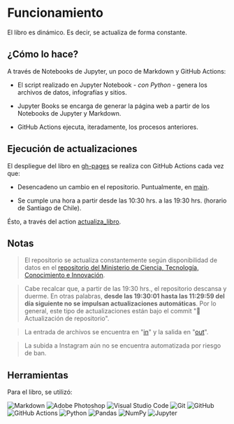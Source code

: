# Funcionamiento

El libro es dinámico. Es decir, se actualiza de forma constante.

## ¿Cómo lo hace?

A través de Notebooks de Jupyter, un poco de Markdown y GitHub Actions:

- El script realizado en Jupyter Notebook - *con Python* - genera los archivos de datos, infografías y sitios.

- Jupyter Books se encarga de generar la página web a partir de los Notebooks de Jupyter y Markdown.

- GitHub Actions ejecuta, iteradamente, los procesos anteriores.

## Ejecución de actualizaciones

El despliegue del libro en [gh-pages](https://github.com/pandemiaventana/pandemiaventana/tree/gh-pages) se realiza con GitHub Actions cada vez que:

- Desencadeno un cambio en el repositorio. Puntualmente, en [main](https://github.com/pandemiaventana/pandemiaventana).

- Se cumple una hora a partir desde las 10:30 hrs. a las 19:30 hrs. (horario de Santiago de Chile).

Ésto, a través del action [actualiza_libro](https://github.com/pandemiaventana/pandemiaventana/actions/workflows/book.yml).

## Notas

> El repositorio se actualiza constantemente según disponibilidad de datos en el [repositorio del Ministerio de Ciencia, Tecnología, Conocimiento e Innovación](https://github.com/MinCiencia/Datos-COVID19). 

> Cabe recalcar que, a partir de las 19:30 hrs., el repositorio descansa y duerme. En otras palabras, **desde las 19:30:01 hasta las 11:29:59 del día siguiente no se impulsan actualizaciones automáticas**. Por lo general, este tipo de actualizaciones están bajo el commit "🤖 Actualización de repositorio".

> La entrada de archivos se encuentra en "[in](https://github.com/pandemiaventana/pandemiaventana/tree/main/in)" y la salida en "[out](https://github.com/pandemiaventana/pandemiaventana/tree/main/out)".

> La subida a Instagram aún no se encuentra automatizada por riesgo de ban.

## Herramientas

Para el libro, se utilizó:

<img alt="Markdown" src="https://img.shields.io/badge/markdown-%23000000.svg?style=for-the-badge&logo=markdown&logoColor=white"/>

<img alt="Adobe Photoshop" src="https://img.shields.io/badge/adobephotoshop-%2331A8FF.svg?style=for-the-badge&logo=adobephotoshop&logoColor=white"/>

<img alt="Visual Studio Code" src="https://img.shields.io/badge/VisualStudioCode-0078d7.svg?style=for-the-badge&logo=visual-studio-code&logoColor=white"/>

<img alt="Git" src="https://img.shields.io/badge/git-%23F05033.svg?style=for-the-badge&logo=git&logoColor=white"/>

<img alt="GitHub" src="https://img.shields.io/badge/github-%23121011.svg?style=for-the-badge&logo=github&logoColor=white"/>

<img alt="GitHub Actions" src="https://img.shields.io/badge/githubactions-%232671E5.svg?style=for-the-badge&logo=githubactions&logoColor=white"/>

<img alt="Python" src="https://img.shields.io/badge/python-%2314354C.svg?style=for-the-badge&logo=python&logoColor=white"/>

<img alt="Pandas" src="https://img.shields.io/badge/pandas-%23150458.svg?style=for-the-badge&logo=pandas&logoColor=white" />

<img alt="NumPy" src="https://img.shields.io/badge/numpy-%23013243.svg?style=for-the-badge&logo=numpy&logoColor=white" />

<img alt="Jupyter" src="https://img.shields.io/badge/Jupyter-%23F37626.svg?style=for-the-badge&logo=Jupyter&logoColor=white" />